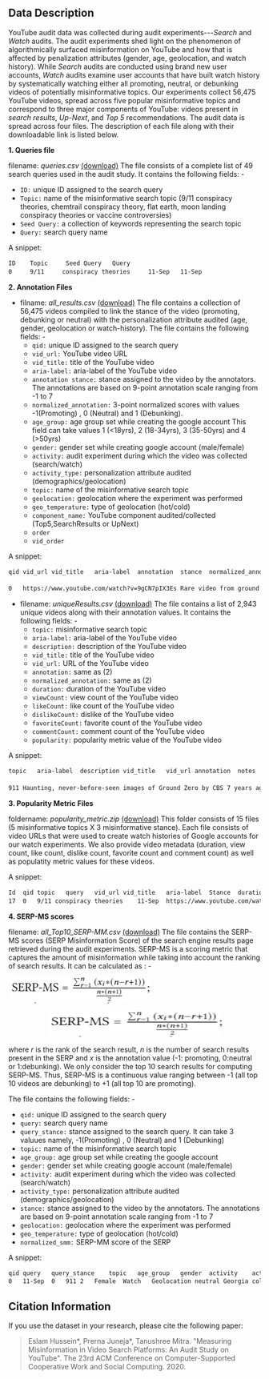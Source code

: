 ## Data Description

YouTube audit data was collected during audit experiments---<i>Search</i> and <i>Watch</i> audits. The audit experiments shed light on the phenomenon of algorithmically surfaced misinformation on YouTube and how that is affected by penalization attributes (gender, age, geolocation, and watch history). While <i>Search</i> audits are conducted using brand new user accounts, <i>Watch</i> audits examine user accounts that have built watch history by systematically watching either all promoting, neutral, or debunking videos of potentially misinformative topics. Our experiments collect 56,475 YouTube videos, spread across five popular misinformative topics and  correspond to three major components of YouTube: videos present in <i>search results</i>, <i>Up-Next</i>, and <i>Top 5</i> recommendations. The audit data is spread across four files. The description of each file along with their downloadable link is listed below.

**1. Queries file** 

filename: *queries.csv* [(download)](https://raw.githubusercontent.com/social-comp/YouTubeAudit-data/master/queries.csv)
   The file consists of a complete list of 49 search queries used in the audit study. It contains the following fields: -
   
  * ```ID:``` unique ID assigned to the search query
  * ```Topic:``` name of the misinformative search topic (9/11 conspiracy theories, chemtrail conspiracy theory, flat earth, moon landing conspiracy theories or vaccine controversies)
  * ```Seed Query:``` a collection of keywords representing the search topic
  * ```Query:``` search query name
  
   A snippet:
   
  
```html
ID    Topic     Seed Query   Query                                                                                                      
0     9/11     conspiracy theories     11-Sep   11-Sep
```

**2. Annotation Files**

* filname: *all_results.csv* [(download)](https://github.com/social-comp/YouTubeAudit-data/blob/master/all_results.csv?raw=true)
The file contains a collection of 56,475 videos compiled to link the stance of the video (promoting, debunking or neutral) with the personalization attribute audited (age, gender, geolocation or watch-history). The file contains the following fields: -
   * ```qid:``` unique ID assigned to the search query
   * ```vid_url:``` YouTube video URL	
   * ```vid_title:``` title of the YouTube video
   * ```aria-label:``` aria-label of the YouTube video	
   * ```annotation stance:``` stance assigned to the video by the annotators. The annotations are based on 9-point annotation scale ranging from -1 to 7
   * ```normalized_annotation:``` 3-point normalized scores with values -1(Promoting) , 0 (Neutral) and 1 (Debunking).
   * ```age_group:``` age group set while creating the google account This field can take values 1 (<18yrs), 2 (18-34yrs), 3 (35-50yrs) and 4 (>50yrs)
   * ```gender:``` gender set while creating google account (male/female)
   * ```activity:``` audit experiment during which the video was collected (search/watch)
   * ```activity_type:``` personalization attribute audited (demographics/geolocation)
   * ```topic:``` name of the misinformative search topic
   * ```geolocation:``` geolocation where the experiment was performed
   * ```geo_temperature:``` type of geolocation (hot/cold)
   * ```component_name:``` YouTube component audited/collected (Top5,SearchResults or UpNext)
   * ```order```	
   * ```vid_order```

A snippet:

```html
qid	vid_url	vid_title	aria-label	annotation	stance	normalized_annotation	age_group	gender	activity	activity_type	topic	geolocation	geo_temperature	component_name	order	vid_order                                                         

0	https://www.youtube.com/watch?v=9gCN7pIX3Es	Rare video from ground zero on 9/11	Rare video from ground zero on 9/11 by 60 Minutes 5 months ago 3 minutes, 14 seconds 1,072,478 views	0		0	3	Female	Search	Demographics	all	us-east1-b (South Carolina)		SearchResults
```


* filename: *uniqueResults.csv* [(download)](https://github.com/social-comp/YouTubeAudit-data/blob/master/uniqueResults.csv?raw=true)
The file contains a list of 2,943 unique videos along with their annotation values. It contains the following fields: -
   * ```topic:```	misinformative search topic 
   * ```aria-label:``` aria-label of the YouTube video
   * ```description:``` description of the YouTube video
   * ```vid_title:``` title of the YouTube video
   * ```vid_url:``` URL of the YouTube video
   * ```annotation:``` same as (2)
   * ```normalized_annotation:``` same as (2)
   * ```duration:``` duration of the YouTube video
   * ```viewCount:``` view count of the YouTube video
   * ```likeCount:``` like count of the YouTube video
   * ```dislikeCount:``` dislike of the YouTube video
   * ```favoriteCount:``` favorite count of the YouTube video
   * ```commentCount:``` comment count of the YouTube video
   * ```popularity:``` popularity metric value of the YouTube video

A snippet:

```html
topic	aria-label	description	vid_title	vid_url	annotation	notes	normalized_annotation	duration	viewCount	likeCount	dislikeCount	favoriteCount	commentCount	popularity

911	Haunting, never-before-seen images of Ground Zero by CBS 7 years ago 3 minutes, 57 seconds 2,385,714 views	A few days after 9/11, FEMA sent its own cameras down into the ruins of the World Trade Center, filming for over 8 months and getting images no one else was able to get. CBS News justice and homeland security correspondent Bob Orr reports.	Haunting, never-before-seen images of Ground Zero	https://www.youtube.com/watch?v=coqYraFn-B4	0		0	237	2396779	8366	718	0	2649	2408512
```


**3. Popularity Metric Files**

foldername: *popularity_metric.zip* [(download)](https://github.com/social-comp/YouTubeAudit-data/blob/master/popularity_metric.zip?raw=true)
This folder consists of 15 files (5 misinformative topics X 3 misinformative stance). Each file consists of video URLs that were used to create watch histories of Google accounts for our watch experiments. We also provide video metadata (duration, view count, like count, dislike count, favorite count and comment count) as well as populatity metric values for these videos.

A snippet:

```html
Id	qid	topic	query	vid_url	vid_title	aria-label	Stance	duration	viewCount	likeCount	dislikeCount	favoriteCount	commentCount	popularity
17	0	9/11 conspiracy theories	11-Sep	https://www.youtube.com/watch?v=MNyjZJOEXpE	How the 9/11 terror attacks unfolded | Telegraph Time Tunnel	How the 9/11 terror attacks unfolded | Telegraph Time Tunnel by The Telegraph 2 years ago 2 minutes, 8 seconds 3,589,933 views	-1	128	3987854	8264	2786	0	1	3998905
```

**4. SERP-MS scores** 

filename: *all_Top10_SERP-MM.csv* [(download)](https://raw.githubusercontent.com/social-comp/YouTubeAudit-data/master/all_Top10_SERP-MM.csv) The file contains the SERP-MS scores (SERP Misinformation Score) of the search engine results page retrieved during the audit experiments. SERP-MS is a scoring metric that captures the amount of misinformation while taking into account the ranking of search results. It can be calculated as : -

![alt text](formula1.PNG) 

<p align="center">
  <src=formula1.PNG>
</p>

<p align="center">
  <img width="350" height="50" src="formula1.PNG">
</p>

where <i>r</i> is the rank of the search result, <i>n</i> is the number of search results present in the SERP and <i>x</i> is the annotation value (-1: promoting, 0:neutral or 1:debunking). We only consider the top 10 search results for computing SERP-MS. Thus, SERP-MS is a continuous value ranging between -1 (all top 10 videos are debunking) to +1 (all top 10 are promoting).

The file contains the following fields: -
   * ```qid:``` unique ID assigned to the search query
   * ```query:``` search query name	
   * ```query_stance:``` stance assigned to the search query. It can take 3 valuues namely, -1(Promoting) , 0 (Neutral) and 1 (Debunking)
   * ```topic:``` name of the misinformative search topic
   * ```age_group:``` age group set while creating the google account
   * ```gender:``` gender set while creating google account (male/female)
   * ```activity:``` audit experiment during which the video was collected (search/watch)
   * ```activity_type:``` personalization attribute audited (demographics/geolocation)
   * ```stance:``` stance assigned to the video by the annotators. The annotations are based on 9-point annotation scale ranging from -1 to 7
   * ```geolocation:``` geolocation where the experiment was performed
   * ```geo_temperature:``` type of geolocation (hot/cold)
   * ```normalized_smm:``` SERP-MM score of the SERP
   
   A snippet:

```html
qid	query	query_stance	topic	age_group	gender	activity	activity_type	stance	geolocation	geo_temperature	normalized_smm
0	11-Sep	0	911	2	Female	Watch	Geolocation	neutral	Georgia	cold	0
```

## Citation Information

If you use the dataset in your research, please cite the following paper:
> Eslam Hussein*, Prerna Juneja*, Tanushree Mitra. "Measuring Misinformation in Video Search Platforms: An Audit Study on YouTube". The 23rd ACM Conference on Computer-Supported Cooperative Work and Social Computing. 2020.


